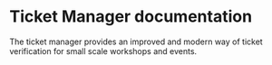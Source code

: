 # Ticket Manager documentation
The ticket manager provides an improved and modern way of ticket verification for small scale workshops and events.

